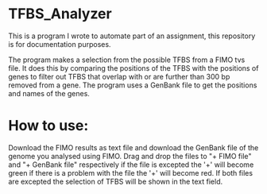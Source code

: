 # TFBS_Analyzer
This is a program I wrote to automate part of an assignment, this repository is for documentation purposes.

The program makes a selection from the possible TFBS from a FIMO tvs file.
It does this by comparing the positions of the TFBS with the positions of genes to filter out TFBS that overlap with or are further than 300 bp removed from a gene. The program uses a GenBank file to get the positions and names of the genes.

# How to use:
Download the FIMO results as text file and download the GenBank file of the genome you analysed using FIMO. Drag and drop the files to "+ FIMO file" and "+ GenBank file" respectively if the file is excepted the '+' will become green if there is a problem with the file the '+' will become red. If both files are excepted the selection of TFBS will be shown in the text field.
